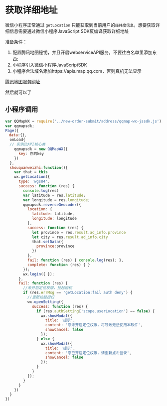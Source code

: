 # 获取详细地址

微信小程序正常通过 `getLocation` 只能获取到当前用户的`经纬度信息`，想要获取详细信息需要通过微信小程序JavaScript SDK反编译获取详细地址

准备条件：

1. 配置腾讯地图秘钥，并且开启webserviceAPI服务，不要往白名单里添加东西;
2. 小程序引入微信小程序JavaScriptSDK
3. 小程序合法域名添加https://apis.map.qq.com，否则真机无法显示

[腾讯地图服务网址](https://lbs.qq.com/miniProgram/jsSdk/jsSdkGuide/jsSdkOverview)

然后就可以了

## 小程序调用

````js
var QQMapWX = require('../new-order-submit/address/qqmap-wx-jssdk.js');
var qqmapsdk;
Page({
　data:{},
  onLoad{
  // 实例化API核心类
    qqmapsdk = new QQMapWX({
      key: 你的key
    })
  },
  shouquanweizhi:function(){
    var that = this
    wx.getLocation({
      type: 'wgs84',
      success: function (res) {
        console.log(res)
        var latitude = res.latitude;
        var longitude = res.longitude;
        qqmapsdk.reverseGeocoder({
          location: {
            latitude: latitude,
            longitude: longitude
          },
          success: function (res) {
            let province = res.result.ad_info.province
            let city = res.result.ad_info.city
            that.setData({
              province:province
            })
          },
          fail: function (res) { console.log(res); },
          complete: function (res) { }
        });
        wx.login({ });
      },
      fail: function (res) {
        //未开启定位权限，拉起授权
        if (res.errMsg == 'getLocation:fail auth deny') {
          //重新拉起授权
          wx.openSetting({
            success: function (res) {
              if (res.authSetting['scope.userLocation'] == false) {
                wx.showModal({
                  title: '提示',
                  content: '您未开启定位权限，将导致无法使用本软件',
                  showCancel: false
                });
              } else {
                wx.showModal({
                  title: '提示',
                  content: '您已开启定位权限，请重新点击登录',
                  showCancel: false
                });
              }
            }
          });
        }
      }
    })
  }
})
````